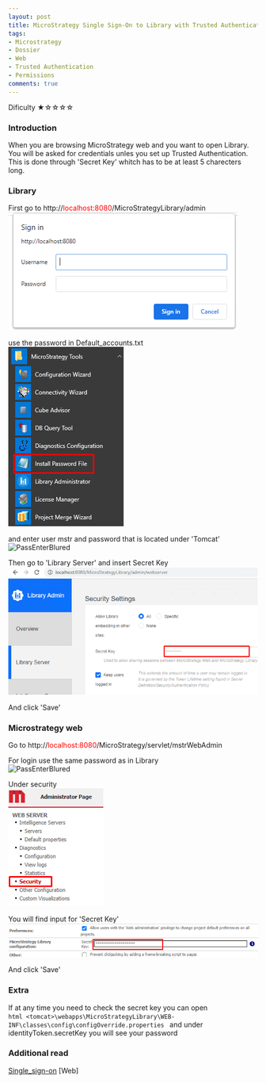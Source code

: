 ```yaml
---
layout: post
title: MicroStrategy Single Sign-On to Library with Trusted Authentication
tags:
- Microstrategy
- Dossier
- Web
- Trusted Authentication
- Permissions
comments: true
---
```

Dificulty ★☆☆☆☆

### Introduction 
When you are browsing MicroStrategy web and you want to open Library. You will be asked for credentials unles you set up Trusted Authentication. This is done through 'Secret Key' whitch has to be at least 5 charecters long.
 
### Library
First go to
http://<font color='red'>localhost:8080</font>/MicroStrategyLibrary/admin <br />
![Login](/img/20210516_0003/Login.png)

use the password in Default_accounts.txt <br />
![Password](/img/20210516_0003/Password.png) <br />

and enter user mstr and password that is located under 'Tomcat'
![PassEnterBlured](/img/20210516_0003/PassEnterBlured.png)

Then go to 'Library Server' and insert Secret Key
![SecretKeyLibrary](/img/20210516_0003/SecretKeyLibrary.png)

And click 'Save'

### Microstrategy web
Go to http://<font color='red'>localhost:8080</font>/MicroStrategy/servlet/mstrWebAdmin

For login use the same password as in Library <br />
![PassEnterBlured](/img/20210516_0003/PassEnterBlured.png)

Under security <br />
![WebSecurity](/img/20210516_0003/WebSecurity.png)

You will find input for 'Secret Key'
![WebSecretKey](/img/20210516_0003/WebSecretKey.png)

And click 'Save'

### Extra
If at any time you need to check the secret key you can open <br />    ```html
<tomcat>\webapps\MicroStrategyLibrary\WEB-INF\classes\config\configOverride.properties ```
and under identityToken.secretKey you will see your password <br />   


### Additional read
[Single_sign-on](https://www2.microstrategy.com/producthelp/Current/WebSDK/Content/topics/sso/SSO_Single_Sign-on.htm)
[Web]
